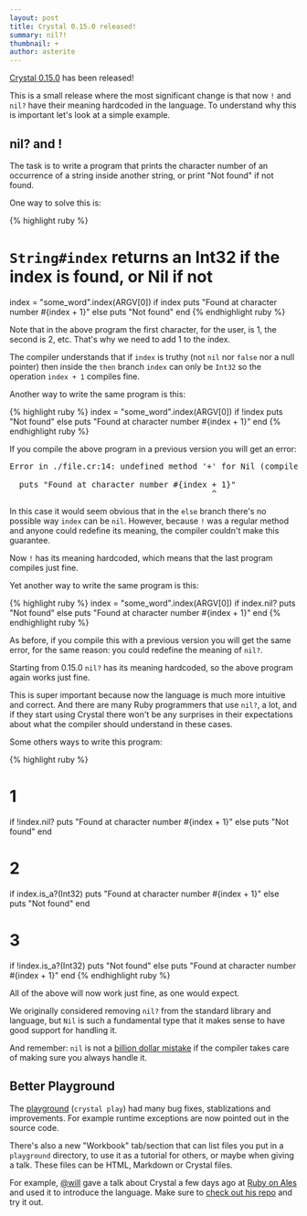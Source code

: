 ```yaml
---
layout: post
title: Crystal 0.15.0 released!
summary: nil?!
thumbnail: +
author: asterite
---
```


[Crystal 0.15.0](https://github.com/crystal-lang/crystal/releases/tag/0.15.0) has been released!

This is a small release where the most significant change is that now `!` and `nil?`
have their meaning hardcoded in the language. To understand why this is important let's look at a simple example.

## nil? and !

The task is to write a program that prints the character number of an occurrence of a string
inside another string, or print "Not found" if not found.

One way to solve this is:

{% highlight ruby %}
# `String#index` returns an Int32 if the index is found, or Nil if not
index = "some_word".index(ARGV[0])
if index
  puts "Found at character number #{index + 1}"
else
  puts "Not found"
end
{% endhighlight ruby %}

Note that in the above program the first character, for the user, is 1, the second is 2, etc.
That's why we need to add 1 to the index.

The compiler understands that if `index` is truthy (not `nil` nor `false` nor a null pointer)
then inside the `then` branch `index` can only be `Int32` so the operation `index + 1`
compiles fine.

Another way to write the same program is this:

{% highlight ruby %}
index = "some_word".index(ARGV[0])
if !index
  puts "Not found"
else
  puts "Found at character number #{index + 1}"
end
{% endhighlight ruby %}

If you compile the above program in a previous version you will get an error:

<pre class="code">
Error in ./file.cr:14: undefined method '+' for Nil (compile-time type is Int32?)

  puts "Found at character number #{index + 1}"
                                          ^
</pre>

In this case it would seem obvious that in the `else` branch there's no possible
way `index` can be `nil`. However, because `!` was a regular method and anyone could
redefine its meaning, the compiler couldn't make this guarantee.

Now `!` has its meaning hardcoded, which means that the last program compiles just fine.

Yet another way to write the same program is this:

{% highlight ruby %}
index = "some_word".index(ARGV[0])
if index.nil?
  puts "Not found"
else
  puts "Found at character number #{index + 1}"
end
{% endhighlight ruby %}

As before, if you compile this with a previous version you will get the same error,
for the same reason: you could redefine the meaning of `nil?`.

Starting from 0.15.0 `nil?` has its meaning hardcoded, so the above program again works
just fine.

This is super important because now the language is much more intuitive and correct.
And there are many Ruby programmers that use `nil?`, a lot, and if they start using
Crystal there won't be any surprises in their expectations about what the compiler should
understand in these cases.

Some others ways to write this program:

{% highlight ruby %}
# 1
if !index.nil?
  puts "Found at character number #{index + 1}"
else
  puts "Not found"
end

# 2
if index.is_a?(Int32)
  puts "Found at character number #{index + 1}"
else
  puts "Not found"
end

# 3
if !index.is_a?(Int32)
  puts "Not found"
else
  puts "Found at character number #{index + 1}"
end
{% endhighlight ruby %}

All of the above will now work just fine, as one would expect.

We originally considered removing `nil?` from the standard library and language, but `Nil`
is such a fundamental type that it makes sense to have good support for handling it.

And remember: `nil` is not a [billion dollar mistake](http://www.infoq.com/presentations/Null-References-The-Billion-Dollar-Mistake-Tony-Hoare)
if the compiler takes care of making sure you always handle it.

## Better Playground

The [playground](http://localhost:4000/2016/03/21/crystal-0.14.1-released.html#the-playground) (`crystal play`)
had many bug fixes, stablizations and improvements. For example runtime exceptions are now pointed
out in the source code.

There's also a new "Workbook" tab/section that can list files you put in a `playground` directory,
to use it as a tutorial for others, or maybe when giving a talk. These files can be HTML,
Markdown or Crystal files.

For example, [@will](https://github.com/will) gave a talk about Crystal a few days ago
at [Ruby on Ales](https://ruby.onales.com/speakers#introducingthecrystalprogramminglanguage-by-willleinweber)
and used it to introduce the language. Make sure to [check out his repo](https://github.com/will/roa2016_crystal)
and try it out.
